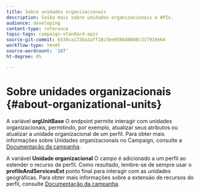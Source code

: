 ```yaml
---
title: Sobre unidades organizacionais
description: Saiba mais sobre unidades organizacionais e APIs.
audience: developing
content-type: reference
topic-tags: campaign-standard-apis
source-git-commit: 6530ca1726a2aff18c5be9566d8008c317918e64
workflow-type: tm+mt
source-wordcount: '107'
ht-degree: 0%

---
```



# Sobre unidades organizacionais {#about-organizational-units}

A variável **orgUnitBase** O endpoint permite interagir com unidades organizacionais, permitindo, por exemplo, atualizar seus atributos ou atualizar a unidade organizacional de um perfil. Para obter mais informações sobre Unidades organizacionais no Campaign, consulte a [Documentação da campanha](https://experienceleague.adobe.com/docs/campaign-standard/using/administrating/users-and-security/organizational-units.html#administrating).

A variável **Unidade organizacional** O campo é adicionado a um perfil ao estender o recurso de perfil. Como resultado, lembre-se de sempre usar o **profileAndServicesExt** ponto final para interagir com as unidades geográficas. Para obter mais informações sobre a extensão de recursos do perfil, consulte [Documentação da campanha](https://experienceleague.adobe.com/docs/campaign-standard/using/administrating/users-and-security/organizational-units.html#partitioning-profiles).
